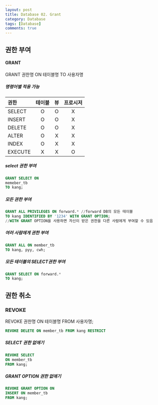 ```yaml
---
layout: post
title: Database 02. Grant
category: Database
tags: [Database]
comments: true
---
```

## 권한 부여
#### GRANT
GRANT 권한명 ON 테이블명 TO 사용자명
##### 명령어별 적용 가능  
| 권한 | 테이블 | 뷰 | 프로시저 |
| :------ | :----: | :----: | :----: |
| SELECT|O|O|X|
| INSERT|O|O|X|
| DELETE|O|O|X|
| ALTER|O|X|X|
| INDEX|O|X|X|
| EXECUTE|X|X|O|
##### select 권한 부여
```SQL
GRANT SELECT ON
memeber_tb
TO kang;
```
##### 모든 권한 부여
```SQL
GRANT ALL PRIVILEGES ON forward.* //forward DB의 모든 테이블
TO kang IDENTIFIED BY '1234' WITH GRANT OPTION;
//WITH GRANT OPTION을 사용하면 자신이 받은 권한을 다른 사람에게 부여할 수 있음
```
##### 여러 사람에게 권한 부여
```SQL
GRANT ALL ON member_tb
TO kang, pyy, cwh;
```
##### 모든 테이블의 SELECT권한 부여
```SQL
GRANT SELECT ON forward.*
TO kang;
```
##
## 권한 취소
### REVOKE
  REVOKE 권한명
  ON 테이블명
  FROM 사용자명;
```SQL
REVOKE DELETE ON member_tb FROM kang RESTRICT
```
##### SELECT 권한 없애기
```SQL
REVOKE SELECT
ON member_tb
FROM kang;
```
##### GRANT OPTION 권한 없애기
```SQL
REVOKE GRANT OPTION ON
INSERT ON member_tb
FROM kang;
```
